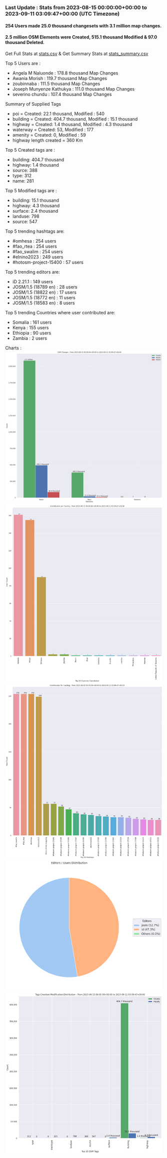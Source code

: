 ### Last Update : Stats from 2023-08-15 00:00:00+00:00 to 2023-09-11 03:09:47+00:00 (UTC Timezone)

#### 254 Users made 25.0 thousand changesets with 3.1 million map changes.
#### 2.5 million OSM Elements were Created, 515.1 thousand Modified & 97.0 thousand Deleted.
Get Full Stats at [stats.csv](/stats/elinino2023/Daily/stats.csv)
 & Get Summary Stats at [stats_summary.csv](/stats/elinino2023/Daily/stats_summary.csv)

Top 5 Users are : 
- Angela M Naluonde : 178.8 thousand Map Changes
- Awania Morish : 119.7 thousand Map Changes
- zoubinnaba : 111.5 thousand Map Changes
- Joseph Munyenze Kathukya : 111.0 thousand Map Changes
- severino chundu : 107.4 thousand Map Changes

Summary of Supplied Tags
- poi = Created: 22.1 thousand, Modified : 540
- building = Created: 404.7 thousand, Modified : 15.1 thousand
- highway = Created: 1.4 thousand, Modified : 4.3 thousand
- waterway = Created: 53, Modified : 177
- amenity = Created: 0, Modified : 59
- highway length created = 360 Km


Top 5 Created tags are :
- building: 404.7 thousand
- highway: 1.4 thousand
- source: 388
- type: 312
- name: 281


Top 5 Modified tags are :
- building: 15.1 thousand
- highway: 4.3 thousand
- surface: 2.4 thousand
- landuse: 798
- source: 547


Top 5 trending hashtags are:
- #omhesa : 254 users
- #fao_rtea : 254 users
- #fao_swalim : 254 users
- #elnino2023 : 249 users
- #hotosm-project-15400 : 57 users


Top 5 trending editors are:
- iD 2.21.1 : 149 users
- JOSM/1.5 (18789 en) : 28 users
- JOSM/1.5 (18822 en) : 17 users
- JOSM/1.5 (18772 en) : 11 users
- JOSM/1.5 (18583 en) : 8 users


Top 5 trending Countries where user contributed are:
- Somalia : 161 users
- Kenya : 155 users
- Ethiopia : 90 users
- Zambia : 2 users


 Charts : 
![Alt text](./stats_osm_changes.png) 
![Alt text](./stats_users_per_country.png) 
![Alt text](./stats_users_per_hashtag.png) 
![Alt text](./stats_editors_pie_chart.png) 
![Alt text](./stats_tags.png) 
